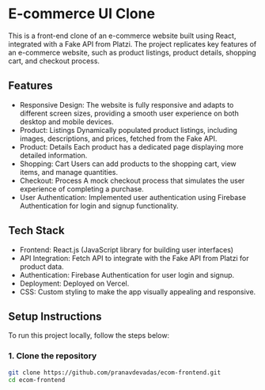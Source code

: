 # E-commerce UI Clone

This is a front-end clone of an e-commerce website built using React, integrated with a Fake API from Platzi. The project replicates key features of an e-commerce website, such as product listings, product details, shopping cart, and checkout process.

## Features

- Responsive Design: The website is fully responsive and adapts to different screen sizes, providing a smooth user experience on both desktop and mobile devices.
- Product: Listings Dynamically populated product listings, including images, descriptions, and prices, fetched from the Fake API.
- Product: Details Each product has a dedicated page displaying more detailed information.
- Shopping: Cart Users can add products to the shopping cart, view items, and manage quantities.
- Checkout: Process A mock checkout process that simulates the user experience of completing a purchase.
- User Authentication: Implemented user authentication using Firebase Authentication for login and signup functionality.

## Tech Stack

- Frontend: React.js (JavaScript library for building user interfaces)
- API Integration: Fetch API to integrate with the Fake API from Platzi for product data.
- Authentication: Firebase Authentication for user login and signup.
- Deployment: Deployed on Vercel.
- CSS: Custom styling to make the app visually appealing and responsive.

## Setup Instructions

To run this project locally, follow the steps below:

### 1. Clone the repository

```bash
git clone https://github.com/pranavdevadas/ecom-frontend.git
cd ecom-frontend
